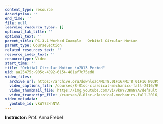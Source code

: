 ```yaml
---
content_type: resource
description: ''
end_time: ''
file: null
learning_resource_types: []
optional_tab_title: ''
optional_text: ''
parent_title: PS.3.1 Worked Example - Orbital Circular Motion
parent_type: CourseSection
related_resources_text: ''
resource_index_text: ''
resourcetype: Video
start_time: ''
title: "Orbital Circular Motion \u2013 Period"
uid: aa25475c-905c-4092-6156-481af7c75ed8
video_files:
  archive_url: https://archive.org/download/MIT8.01F16/MIT8_01F16_W03PS01_3_360p.mp4
  video_captions_file: /courses/8-01sc-classical-mechanics-fall-2016/99de3c5831ef5d809b83ffdb2109f2e7_vkWY73HnNYA.vtt
  video_thumbnail_file: https://img.youtube.com/vi/vkWY73HnNYA/default.jpg
  video_transcript_file: /courses/8-01sc-classical-mechanics-fall-2016/10b4a1481fb31cd1b37d1c35383855af_vkWY73HnNYA.pdf
video_metadata:
  youtube_id: vkWY73HnNYA
---
```


**Instructor:** Prof. Anna Frebel